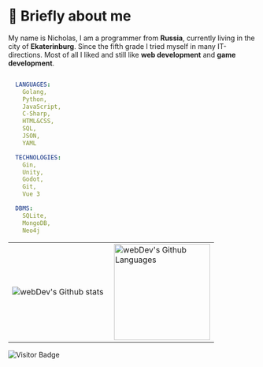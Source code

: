 # 🤠 Briefly about me

My name is Nicholas, I am a programmer from **Russia**, currently living in the city of **Ekaterinburg**. Since the fifth grade I tried myself in many IT-directions. Most of all I liked and still like **web development** and **game development**.

```YAML

  LANGUAGES:
    Golang,
    Python,
    JavaScript,
    C-Sharp,
    HTML&CSS,
    SQL,
    JSON,
    YAML

  TECHNOLOGIES:
    Gin,
    Unity,
    Godot,
    Git,
    Vue 3

  DBMS:
    SQLite,
    MongoDB,
    Neo4j

```

<table>
  <tr>
    <td>
      <img align="left" src="http://github-readme-streak-stats.herokuapp.com?user=Roupse&theme=dark&background=000000" alt="webDev's Github stats" />
    </td>
    <td>
      <img height="195px" align="right" alt="webDev's Github Languages" src="https://github-readme-stats-sigma-five.vercel.app/api/top-langs/?username=Roupse&layout=compact&theme=vision-friendly-dark" />
    </td>
  </tr>
</table>

![Visitor Badge](https://visitor-badge.laobi.icu/badge?page_id=roupse)

<br>
